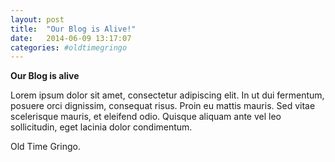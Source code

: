 ```yaml
---
layout: post
title:  "Our Blog is Alive!"
date:   2014-06-09 13:17:07
categories: #oldtimegringo
---
```


**Our Blog is alive**

Lorem ipsum dolor sit amet, consectetur adipiscing elit. In ut dui fermentum, posuere orci dignissim, consequat risus. Proin eu mattis mauris. Sed vitae scelerisque mauris, et eleifend odio. Quisque aliquam ante vel leo sollicitudin, eget lacinia dolor condimentum.

Old Time Gringo.
